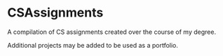# CSAssignments
A compilation of CS assignments created over the course of my degree.

Additional projects may be added to be used as a portfolio.

